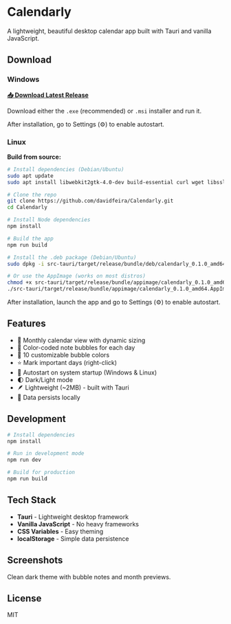 # Calendarly

A lightweight, beautiful desktop calendar app built with Tauri and vanilla JavaScript.

## Download

### Windows

**[📥 Download Latest Release](https://github.com/davidfeira/Calendarly/releases)**

Download either the `.exe` (recommended) or `.msi` installer and run it.

After installation, go to Settings (⚙) to enable autostart.

### Linux

**Build from source:**

```bash
# Install dependencies (Debian/Ubuntu)
sudo apt update
sudo apt install libwebkit2gtk-4.0-dev build-essential curl wget libssl-dev libgtk-3-dev libayatana-appindicator3-dev librsvg2-dev

# Clone the repo
git clone https://github.com/davidfeira/Calendarly.git
cd Calendarly

# Install Node dependencies
npm install

# Build the app
npm run build

# Install the .deb package (Debian/Ubuntu)
sudo dpkg -i src-tauri/target/release/bundle/deb/calendarly_0.1.0_amd64.deb

# Or use the AppImage (works on most distros)
chmod +x src-tauri/target/release/bundle/appimage/calendarly_0.1.0_amd64.AppImage
./src-tauri/target/release/bundle/appimage/calendarly_0.1.0_amd64.AppImage
```

After installation, launch the app and go to Settings (⚙) to enable autostart.

## Features

- 📅 Monthly calendar view with dynamic sizing
- 📝 Color-coded note bubbles for each day
- 🎨 10 customizable bubble colors
- ⭐ Mark important days (right-click)
- 🚀 Autostart on system startup (Windows & Linux)
- 🌓 Dark/Light mode
- 🪶 Lightweight (~2MB) - built with Tauri
- 💾 Data persists locally

## Development

```bash
# Install dependencies
npm install

# Run in development mode
npm run dev

# Build for production
npm run build
```

## Tech Stack

- **Tauri** - Lightweight desktop framework
- **Vanilla JavaScript** - No heavy frameworks
- **CSS Variables** - Easy theming
- **localStorage** - Simple data persistence

## Screenshots

Clean dark theme with bubble notes and month previews.

## License

MIT

